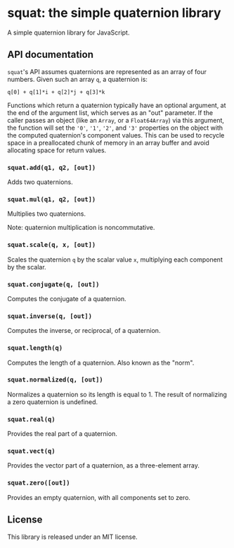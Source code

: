 # squat: the simple quaternion library

A simple quaternion library for JavaScript.

## API documentation

`squat`'s API assumes quaternions are represented as an array of four
numbers.  Given such an array `q`, a quaternion is:

    q[0] + q[1]*i + q[2]*j + q[3]*k

Functions which return a quaternion typically have an optional
argument, at the end of the argument list, which serves as an "out"
parameter.  If the caller passes an object (like an `Array`, or a
`Float64Array`) via this argument, the function will set the `'0'`,
`'1'`, `'2'`, and `'3'` properties on the object with the computed
quaternion's component values.  This can be used to recycle space
in a preallocated chunk of memory in an array buffer and avoid
allocating space for return values.

### `squat.add(q1, q2, [out])`

Adds two quaternions.

### `squat.mul(q1, q2, [out])`

Multiplies two quaternions.

Note: quaternion multiplication is noncommutative.

### `squat.scale(q, x, [out])`

Scales the quaternion `q` by the scalar value `x`, multiplying each
component by the scalar.

### `squat.conjugate(q, [out])`

Computes the conjugate of a quaternion.

### `squat.inverse(q, [out])`

Computes the inverse, or reciprocal, of a quaternion.

### `squat.length(q)`

Computes the length of a quaternion.  Also known as the "norm".

### `squat.normalized(q, [out])`

Normalizes a quaternion so its length is equal to 1.  The result of
normalizing a zero quaternion is undefined.

### `squat.real(q)`

Provides the real part of a quaternion.

### `squat.vect(q)`

Provides the vector part of a quaternion, as a three-element array.

### `squat.zero([out])`

Provides an empty quaternion, with all components set to zero.

## License

This library is released under an MIT license.
